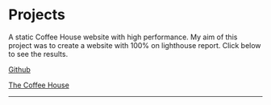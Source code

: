 # Projects

A static Coffee House website with high performance. My aim of this project was to create a website with 100% on lighthouse report. Click below to see the results.

[Github](https://github.com/shafali03/The-coffee-house)

[The Coffee House](https://the-coffee-house.netlify.app/)

<hr>